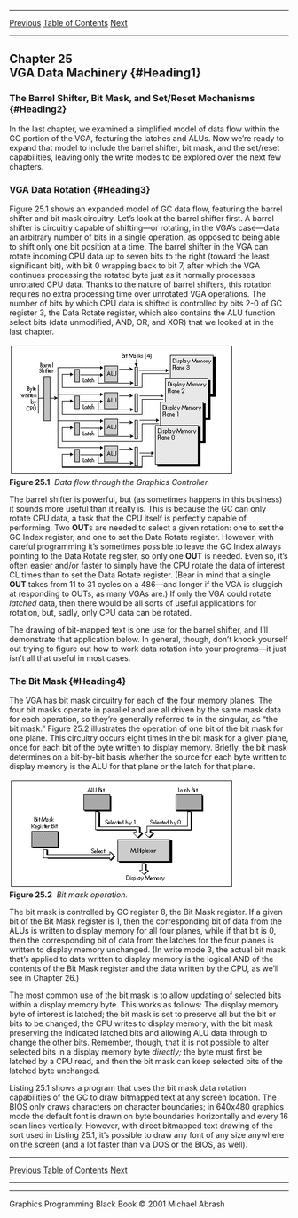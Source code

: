   ------------------------ --------------------------------- --------------------
  [Previous](24-03.html)   [Table of Contents](index.html)   [Next](25-02.html)
  ------------------------ --------------------------------- --------------------

Chapter 25\
 VGA Data Machinery {#Heading1}
-------------------

### The Barrel Shifter, Bit Mask, and Set/Reset Mechanisms {#Heading2}

In the last chapter, we examined a simplified model of data flow within
the GC portion of the VGA, featuring the latches and ALUs. Now we’re
ready to expand that model to include the barrel shifter, bit mask, and
the set/reset capabilities, leaving only the write modes to be explored
over the next few chapters.

### VGA Data Rotation {#Heading3}

Figure 25.1 shows an expanded model of GC data flow, featuring the
barrel shifter and bit mask circuitry. Let’s look at the barrel shifter
first. A barrel shifter is circuitry capable of shifting—or rotating, in
the VGA’s case—data an arbitrary number of bits in a single operation,
as opposed to being able to shift only one bit position at a time. The
barrel shifter in the VGA can rotate incoming CPU data up to seven bits
to the right (toward the least significant bit), with bit 0 wrapping
back to bit 7, after which the VGA continues processing the rotated byte
just as it normally processes unrotated CPU data. Thanks to the nature
of barrel shifters, this rotation requires no extra processing time over
unrotated VGA operations. The number of bits by which CPU data is
shifted is controlled by bits 2-0 of GC register 3, the Data Rotate
register, which also contains the ALU function select bits (data
unmodified, AND, OR, and XOR) that we looked at in the last chapter.

![](images/25-01.jpg)\
 **Figure 25.1**  *Data flow through the Graphics Controller.*

The barrel shifter is powerful, but (as sometimes happens in this
business) it sounds more useful than it really is. This is because the
GC can only rotate CPU data, a task that the CPU itself is perfectly
capable of performing. Two **OUT**s are needed to select a given
rotation: one to set the GC Index register, and one to set the Data
Rotate register. However, with careful programming it’s sometimes
possible to leave the GC Index always pointing to the Data Rotate
register, so only one **OUT** is needed. Even so, it’s often easier
and/or faster to simply have the CPU rotate the data of interest CL
times than to set the Data Rotate register. (Bear in mind that a single
**OUT** takes from 11 to 31 cycles on a 486—and longer if the VGA is
sluggish at responding to OUTs, as many VGAs are.) If only the VGA could
rotate *latched* data, then there would be all sorts of useful
applications for rotation, but, sadly, only CPU data can be rotated.

The drawing of bit-mapped text is one use for the barrel shifter, and
I’ll demonstrate that application below. In general, though, don’t knock
yourself out trying to figure out how to work data rotation into your
programs—it just isn’t all that useful in most cases.

### The Bit Mask {#Heading4}

The VGA has bit mask circuitry for each of the four memory planes. The
four bit masks operate in parallel and are all driven by the same mask
data for each operation, so they’re generally referred to in the
singular, as “the bit mask.” Figure 25.2 illustrates the operation of
one bit of the bit mask for one plane. This circuitry occurs eight times
in the bit mask for a given plane, once for each bit of the byte written
to display memory. Briefly, the bit mask determines on a bit-by-bit
basis whether the source for each byte written to display memory is the
ALU for that plane or the latch for that plane.

![](images/25-02.jpg)\
 **Figure 25.2**  *Bit mask operation.*

The bit mask is controlled by GC register 8, the Bit Mask register. If a
given bit of the Bit Mask register is 1, then the corresponding bit of
data from the ALUs is written to display memory for all four planes,
while if that bit is 0, then the corresponding bit of data from the
latches for the four planes is written to display memory unchanged. (In
write mode 3, the actual bit mask that’s applied to data written to
display memory is the logical AND of the contents of the Bit Mask
register and the data written by the CPU, as we’ll see in Chapter 26.)

The most common use of the bit mask is to allow updating of selected
bits within a display memory byte. This works as follows: The display
memory byte of interest is latched; the bit mask is set to preserve all
but the bit or bits to be changed; the CPU writes to display memory,
with the bit mask preserving the indicated latched bits and allowing ALU
data through to change the other bits. Remember, though, that it is not
possible to alter selected bits in a display memory byte *directly;* the
byte must first be latched by a CPU read, and then the bit mask can keep
selected bits of the latched byte unchanged.

Listing 25.1 shows a program that uses the bit mask data rotation
capabilities of the GC to draw bitmapped text at any screen location.
The BIOS only draws characters on character boundaries; in 640x480
graphics mode the default font is drawn on byte boundaries horizontally
and every 16 scan lines vertically. However, with direct bitmapped text
drawing of the sort used in Listing 25.1, it’s possible to draw any font
of any size anywhere on the screen (and a lot faster than via DOS or the
BIOS, as well).

  ------------------------ --------------------------------- --------------------
  [Previous](24-03.html)   [Table of Contents](index.html)   [Next](25-02.html)
  ------------------------ --------------------------------- --------------------

* * * * *

Graphics Programming Black Book © 2001 Michael Abrash
